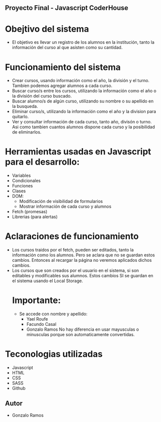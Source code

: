 ## Proyecto Final -  Javascript CoderHouse

# Obejtivo del sistema

- El objetivo es llevar un registro de los alumnos en la institución, tanto la información del curso al que asisten como su cantidad.

# Funcionamiento del sistema

- Crear cursos, usando información como el año, la división y el turno. Tambíen podemos agregar alumnos a cada curso.
- Buscar curso/s entre los cursos, utilizando la información como el año o la división del curso buscado.
- Buscar alumno/s de algún curso, utilizando su nombre o su apellido en la busqueda.
- Eliminar curso/s, utilizando la información como el año y la division para quitarlo.
- Ver y consultar información de cada curso, tanto año, divisón o turno. Asi como tambien cuantos alumnos dispone cada curso y la posibilidad de eliminarlos.

# Herramientas usadas en Javascript para el desarrollo:
 
 - Variables
 - Condicionales
 - Funciones
 - Clases
 - DOM:
    - Modificación de visibilidad de formularios 
    - Mostrar información de cada curso y alumnos
 - Fetch (promesas)
 - Librerias (para alertas)

# Aclaraciones de funcionamiento

- Los cursos traidos por el fetch, pueden ser editados, tanto la información como los alumnos. Pero se aclara que no se guardan estos cambios. Entonces al recargar la página no veremos aplicados dichos cambios.
- Los cursos que son creados por el usuario en el sistema, si son editables y modificables sus alumnos. Estos cambios SI se guardan en el sistema usando el Local Storage.
    # Importante:
    - Se accede con nombre y apellido:
        - Yael Roufe
        - Facundo Casal
        - Gonzalo Ramos 
    No hay diferencia en usar mayusculas o minusculas porque son automaticamente convertidas.

# Teconologias utilizadas

- Javascript
- HTML
- CSS
- SASS
- Github

## Autor
- Gonzalo Ramos

